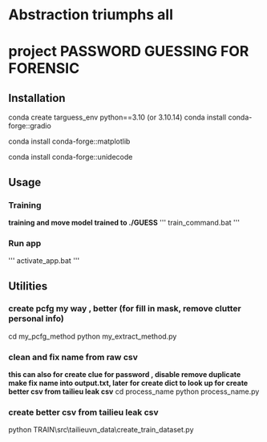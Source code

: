 # Abstraction triumphs all 
# project PASSWORD GUESSING FOR FORENSIC 
## Installation 
conda create targuess_env python==3.10  (or 3.10.14)
conda install conda-forge::gradio

conda install conda-forge::matplotlib

conda install conda-forge::unidecode

## Usage 
### Training 
**training and move model trained to ./GUESS**
'''
train_command.bat 
'''
### Run app 
'''
activate_app.bat
'''


## Utilities 


### create pcfg my way , better (for fill in mask, remove clutter personal info)
cd my_pcfg_method
python my_extract_method.py

### clean and fix name from raw csv 
**this can also for create clue for password , disable remove duplicate**
**make fix name into output.txt, later for create dict to look up for create better csv from tailieu leak csv**
cd process_name 
python process_name.py

### create better csv from tailieu leak csv 
python TRAIN\src\tailieuvn_data\create_train_dataset.py